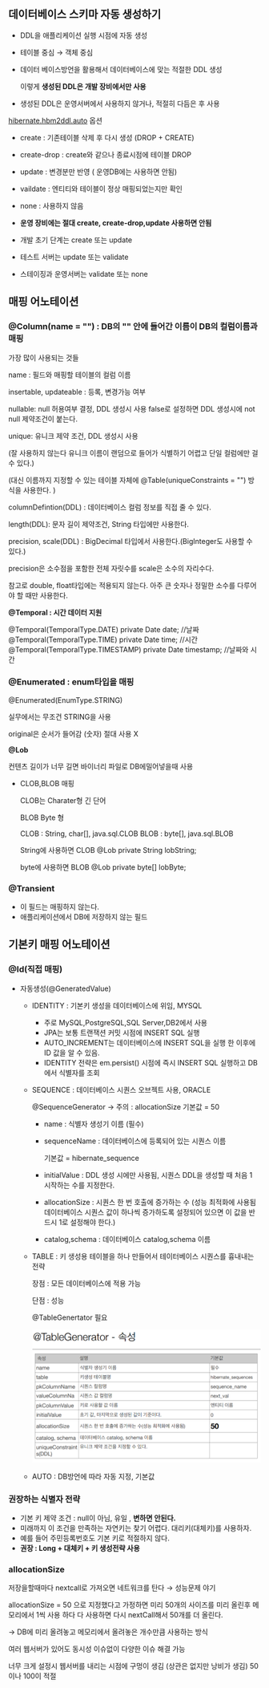 ## 데이터베이스 스키마 자동 생성하기

- DDL을 애플리케이션 실행 시점에 자동 생성
- 테이블 중심 → 객체 중심
- 데이터 베이스방언을 활용해서 데이터베이스에 맞는 적절한 DDL 생성

  이렇게 **생성된 DDL은 개발 장비에서만 사용**

- 생성된 DDL은 운영서버에서 사용하지 않거나, 적절히 다듬은 후 사용

[hibernate.hbm2ddl.auto](http://hibernate.hbm2ddl.auto) 옵션

- create : 기존테이블 삭제 후 다시 생성 (DROP + CREATE)
- create-drop : create와 같으나 종료시점에 테이블 DROP
- update : 변경분만 반영 ( 운영DB에는 사용하면 안됨)
- vaildate : 엔티티와 테이블이 정상 매핑되었는지만 확인
- none : 사용하지 않음

- **운영 장비에는 절대 create, create-drop,update 사용하면 안됨**
- 개발 초기 단계는 create 또는 update
- 테스트 서버는 update 또는 validate
- 스테이징과 운영서버는 validate 또는 none

## 매핑 어노테이션

### @Column(name = "") : DB의 "" 안에 들어간 이름이 DB의 컬럼이름과 매핑

가장 많이 사용되는 것들

name : 필드와 매핑할 테이블의 컬럼 이름

insertable, updateable : 등록, 변경가능 여부

nullable: null 허용여부 결정, DDL 생성시 사용 false로 설정하면 DDL 생성시에 not null 제약조건이 붙는다.

unique: 유니크 제약 조건, DDL 생성시 사용

(잘 사용하지 않는다 유니크 이름이 랜덤으로 들어가 식별하기 어렵고 단일 컬럼에만 걸 수 있다.)

(대신 이름까지 지정할 수 있는 테이블 자체에 @Table(uniqueConstraints = "") 방식을 사용한다. )

columnDefintion(DDL) : 데이터베이스 컬럼 정보를 직접 줄 수 있다.

length(DDL): 문자 길이 제약조건, String 타입에만 사용한다.

precision, scale(DDL) : BigDecimal 타입에서 사용한다.(BigInteger도 사용할 수 있다.)

precision은 소수점을 포함한 전체 자릿수를 scale은 소수의 자리수다.

참고로 double, float타입에는 적용되지 않는다. 아주 큰 숫자나 정밀한 소수를 다루어야 할 때만 사용한다.

**@Temporal : 시간 데이터 지원**

@Temporal(TemporalType.DATE)
private Date date; //날짜
@Temporal(TemporalType.TIME)
private Date time; //시간
@Temporal(TemporalType.TIMESTAMP)
private Date timestamp; //날짜와 시간

### @Enumerated : enum타입을 매핑

@Enumerated(EnumType.STRING)

실무에서는 무조건 STRING을 사용

original은 순서가 들어감 (숫자) 절대 사용 X

**@Lob**

컨텐츠 길이가 너무 길면 바이너리 파일로 DB에밀어넣을때 사용

- CLOB,BLOB 매핑

  CLOB는 Charater형 긴 단어

  BLOB Byte 형

  CLOB : String, char[], java.sql.CLOB
  BLOB : byte[], java.sql.BLOB

  String에 사용하면 CLOB
  @Lob
  private String lobString;

  byte에 사용하면 BLOB
  @Lob
  private byte[] lobByte;


### @Transient

- 이 필드는 매핑하지 않는다.
- 애플리케이션에서 DB에 저장하지 않는 필드

## 기본키 매핑 어노테이션

### @Id(직접 매핑)

- 자동생성(@GeneratedValue)
    - IDENTITY : 기본키 생성을 데이터베이스에 위임, MYSQL
        - 주로 MySQL,PostgreSQL,SQL Server,DB2에서 사용
        - JPA는 보통 트랜잭션 커밋 시점에 INSERT SQL 실행
        - AUTO_INCREMENT는 데이터베이스에 INSERT SQL을 실행 한 이후에 ID 값을 알 수 있음.
        - IDENTITY 전략은 em.persist() 시점에 즉시 INSERT SQL 실행하고 DB에서 식별자를 조회
    - SEQUENCE : 데이터베이스 시퀀스 오브젝트 사용, ORACLE

      @SequenceGenerator → 주의 :  allocationSize 기본값 = 50

        - name  : 식별자 생성기 이름 (필수)
        - sequenceName : 데이터베이스에 등록되어 있는 시퀀스 이름

          기본값 = hibernate_sequence

        - initialValue : DDL 생성 시에만 사용됨, 시퀀스 DDL을 생성할 때 처음 1 시작하는 수를 지정한다.
        - allocationSize : 시퀀스 한 번 호출에 증가하는 수 (성능 최적화에 사용됨
          데이터베이스 시퀀스 값이 하나씩 증가하도록 설정되어 있으면 이 값을 반드시 1로 설정해야 한다.)
        - catalog,schema : 데이터베이스 catalog,schema 이름
    - TABLE : 키 생성용 테이블을 하나 만들어서 테이터베이스 시퀀스를 흉내내는 전략

      장점 : 모든 데이터베이스에 적용 가능

      단점 : 성능

      @TableGenertator 필요

      ![](img/img_20.png)
    - AUTO : DB방언에 따라 자동 지정, 기본값

### 권장하는 식별자 전략

- 기본 키 제약 조건 : null이 아님, 유일 , **변하면 안된다.**
- 미래까지 이 조건을 만족하는 자연키는 찾기 어렵다. 대리키(대체키)를 사용하자.
- 예를 들어 주민등록번호도 기본 키로 적절하지 않다.
- **권장 : Long + 대체키 + 키 생성전략 사용**

### allocationSize

저장을할때마다 nextcall로 가져오면 네트워크를 탄다 → 성능문제 야기

allocationSize = 50 으로 지정했다고 가정하면 미리 50개의 사이즈를 미리 올린후 메모리에서 1씩 사용 하다 다 사용하면 다시 nextCall해서 50개를 더 올린다.

→ DB에 미리 올려놓고 메모리에서 올려놓은 개수만큼 사용하는 방식

여러 웹서버가 있어도 동시성 이슈없이 다양한 이슈 해결 가능

너무 크게 설정시 웹서버를 내리는 시점에 구멍이 생김 (상관은 없지만 낭비가 생김) 50 이나 100이 적절